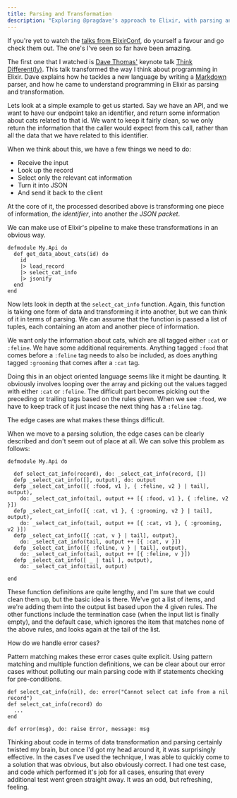 ```yaml
---
title: Parsing and Transformation
description: "Exploring @pragdave's approach to Elixir, with parsing and transformation"
---
```


If you're yet to watch the [talks from ElixirConf](), do yourself a favour and go check them out. The one's I've seen so far have been amazing.

The first one that I watched is [Dave Thomas'](http://twitter.com/pragdave) keynote talk [Think Different(ly)](). This talk transformed the way I think about programming in Elixir. Dave explains how he tackles a new language by writing a [Markdown]() parser, and how he came to understand programming in Elixir as parsing and transformation.

Lets look at a simple example to get us started. Say we have an API, and we want to have our endpoint take an identifier, and return some information about cats related to that id. We want to keep it fairly clean, so we only return the information that the caller would expect from this call, rather than all the data that we have related to this identifier.

When we think about this, we have a few things we need to do:

* Receive the input
* Look up the record
* Select only the relevant cat information
* Turn it into JSON
* And send it back to the client

At the core of it, the processed described above is transforming one piece of information, _the identifier_, into another _the JSON packet_.

We can make use of Elixir's pipeline to make these transformations in an obvious way.

    defmodule My.Api do
      def get_data_about_cats(id) do
        id
        |> load_record
        |> select_cat_info
        |> jsonify
      end
    end

Now lets look in depth at the `select_cat_info` function. Again, this function is taking one form of data and transforming it into another, but we can think of it in terms of parsing. We can assume that the function is passed a list of tuples, each containing an atom and another piece of information.

We want only the information about cats, which are all tagged either `:cat` or `:feline`. We have some additional requirements. Anything tagged `:food` that comes before a `:feline` tag needs to also be included, as does anything tagged `:grooming` that comes after a `:cat` tag.

Doing this in an object oriented language seems like it might be daunting. It obviously involves looping over the array and picking out the values tagged with either `:cat` or `:feline`. The difficult part becomes picking out the preceding or trailing tags based on the rules given. When we see `:food`, we have to keep track of it just incase the next thing has a `:feline` tag.

The edge cases are what makes these things difficult.

When we move to a parsing solution, the edge cases can be clearly described and don't seem out of place at all. We can solve this problem as follows:

    defmodule My.Api do

      def select_cat_info(record), do: _select_cat_info(record, [])
      defp _select_cat_info([], output), do: output
      defp _select_cat_info([{ :food, v1 }, { :feline, v2 } | tail], output),
        do: _select_cat_info(tail, output ++ [{ :food, v1 }, { :feline, v2 }])
      defp _select_cat_info([{ :cat, v1 }, { :grooming, v2 } | tail], output),
        do: _select_cat_info(tail, output ++ [{ :cat, v1 }, { :grooming, v2 }])
      defp _select_cat_info([{ :cat, v } | tail], output),
        do: _select_cat_info(tail, output ++ [{ :cat, v }])
      defp _select_cat_info([{ :feline, v } | tail], output),
        do: _select_cat_info(tail, output ++ [{ :feline, v }])
      defp _select_cat_info([ _ | tail ], output),
        do: _select_cat_info(tail, output)

    end

These function definitions are quite lengthy, and I'm sure that we could clean them up, but the basic idea is there. We've got a list of items, and we're adding them into the output list based upon the 4 given rules. The other functions include the termination case (when the input list is finally empty), and the default case, which ignores the item that matches none of the above rules, and looks again at the tail of the list.

How do we handle error cases?

Pattern matching makes these error cases quite explicit. Using pattern matching and multiple function definitions, we can be clear about our error cases without polluting our main parsing code with if statements checking for pre-conditions.

    def select_cat_info(nil), do: error("Cannot select cat info from a nil record")
    def select_cat_info(record) do
      ...
    end

    def error(msg), do: raise Error, message: msg

Thinking about code in terms of data transformation and parsing certainly twisted my brain, but once I'd got my head around it, it was surprisingly effective. In the cases I've used the technique, I was able to quickly come to a solution that was obvious, but also obviously correct. I had one test case, and code which performed it's job for all cases, ensuring that every additional test went green straight away. It was an odd, but refreshing, feeling.
